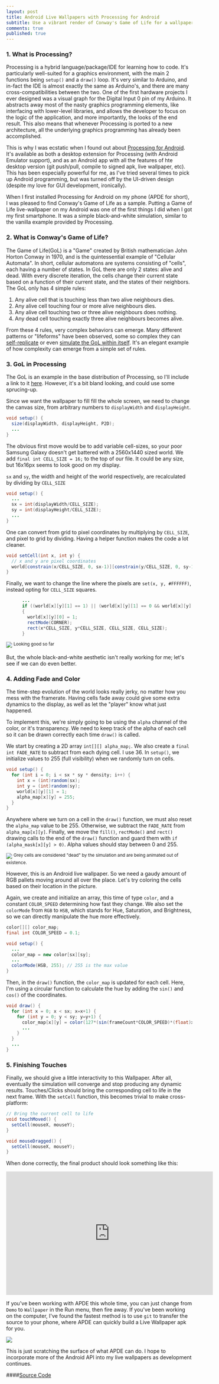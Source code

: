 ```yaml
---
layout: post
title: Android Live Wallpapers with Processing for Android
subtitle: Use a vibrant render of Conway's Game of Life for a wallpaper!
comments: true
published: true
---
```


### 1. What is Processing?

Processing is a hybrid language/package/IDE for learning how to code. It's particularly well-suited for a graphics environment, with the main 2 functions being `setup()` and a `draw()` loop. It's very similar to Arduino, and in-fact the IDE is almost exactly the same as Arduino's, and there are many cross-compatibilities between the two. One of the first hardware projects I ever designed was a visual graph for the Digital Input 0 pin of my Arduino. It abstracts away most of the nasty graphics programming elements, like interfacing with lower-level libraries, and allows the developer to focus on the logic of the application, and more importantly, the looks of the end result. This also means that whenever Processing is ported to a new architecture, all the underlying graphics programming has already been accomplished.

This is why I was ecstatic when I found out about [Processing for Android](https://android.processing.org/). It's available as both a desktop extension for Processing (with Android Emulator support), and as an Android app with all the features of hte desktop version (git push/pull, compile to signed apk, live wallpaper, etc).  This has been especially powerful for me, as I've tried several times to pick up Android programming, but was turned off by the UI-driven design (despite my love for GUI development, ironically). 

When I first installed Processing for Android on my phone (APDE for short), I was pleased to find Conway's Game of Life as a sample. Putting a Game of Life live-wallpaper on my Android was one of the first things I did when I got my first smartphone. It was a simple black-and-white simulation, similar to the vanilla example provided by Processing. 

### 2. What is Conway's Game of Life?

The Game of Life(GoL) is a "Game" created by  British mathematician John Horton Conway in 1970, and is the quintessential example of "Cellular Automata". In short, cellular automatons are systems consisting of "cells", each having a number of states. In GoL there are only 2 states: alive and dead. With every discrete iteration, the cells change their current state based on a function of their current state, and the states of their neighbors. The GoL only has 4 simple rules:

<ol>
    <li> Any alive cell that is touching less than two alive neighbours dies. </li>
    <li> Any alive cell touching four or more alive neighbours dies. </li>
    <li> Any alive cell touching two or three alive neighbours does nothing. </li>
    <li> Any dead cell touching exactly three alive neighbours becomes alive. </li>
</ol>

From these 4 rules, very complex behaviors can emerge. Many different patterns or "lifeforms" have been observed, some so complex they can [self-replicate](https://en.wikipedia.org/wiki/Conway%27s_Game_of_Life#Self-replication) or even [simulate the GoL within itself](https://www.youtube.com/watch?v=xP5-iIeKXE8). It's an elegant example of how complexity can emerge from a simple set of rules.

### 3. GoL in Processing

The GoL is an example in the base distribution of Processing, so I'll include a link to it [here](https://github.com/processing/processing-android/blob/master/mode/examples/Topics/Cellular%20Automata/Conway/Conway.pde). However, it's a bit bland looking, and could use some sprucing-up. 

Since we want the wallpaper to fill fill the whole screen, we need to change the canvas size, from arbitrary numbers to `displayWidth` and `displayHeight`.

```java
void setup() {
  size(displayWidth, displayHeight, P2D);
  ...
}
```

The obvious first move would be to add variable cell-sizes, so your poor Samsung Galaxy doesn't get battered with a 2560x1440 sized world. We add `final int CELL_SIZE = 16;` to the top of our file. It could be any size, but 16x16px seems to look good on my display. 

`sx` and `sy`, the width and height of the world respectively, are recalculated by dividing by `CELL_SIZE`

```java
void setup() {
  ...
  sx = int(displayWidth/CELL_SIZE);
  sy = int(displayHeight/CELL_SIZE);
  ...
}
```

One can convert from grid to pixel coordinates by multiplying by `CELL_SIZE`, and pixel to grid by dividing. Having a helper function makes the code a lot cleaner.

```java
void setCell(int x, int y) {
  // x and y are pixel coordinates
  world[constrain(x/CELL_SIZE, 0, sx-1)][constrain(y/CELL_SIZE, 0, sy-1)][1] = 1;
}
```

Finally, we want to change the line where the pixels are `set(x, y, #FFFFFF)`, instead opting for `CELL_SIZE` squares. 

```java
      ...
      if ((world[x][y][1] == 1) || (world[x][y][1] == 0 && world[x][y][0] == 1)) 
      { 
        world[x][y][0] = 1; 
        rectMode(CORNER);
        rect(x*CELL_SIZE, y*CELL_SIZE, CELL_SIZE, CELL_SIZE); 
      } 
```

![](../images/game-of-life/cell_size.png)
<sup>Looking good so far</sup>

But, the whole black-and-white aesthetic isn't really working for me; let's see if we can do even better.


### 4. Adding Fade and Color

The time-step evolution of the world looks really jerky, no matter how you mess with the framerate. Having cells fade away could give some extra dynamics to the display, as well as let the "player" know what just happened. 

To implement this, we're simply going to be using the `alpha` channel of the color, or it's transparency. We need to keep track of the alpha of each cell so it can be drawn correctly each time `draw()` is called.  

We start by creating a 2D array `int[][] alpha_map;`. We also create a `final int FADE_RATE` to subtract from each dying cell. I use 36. In `setup()`, we initialize values to 255 (full visibility) when we randomly turn on cells.

```java
void setup() {
  for (int i = 0; i < sx * sy * density; i++) { 
    int x = (int)random(sx);
    int y = (int)random(sy);
    world[x][y][1] = 1;
    alpha_map[x][y] = 255;
  } 
}
```

Anywhere where we turn on a cell in the `draw()` function, we must also reset the `alpha_map` value to be 255. Otherwise, we subtract the `FADE_RATE` from `alpha_map[x][y]`. Finally, we move the `fill()`, `rectMode()` and `rect()` drawing calls to the end of the `draw()` function and guard them with `if (alpha_mask[x][y] > 0)`. Alpha values should stay between 0 and 255. 

![](../images/game-of-life/fade.png)
<sup>Grey cells are considered "dead" by the simulation and are being animated out of existence.</sup>

However, this is an Android live wallpaper. So we need a gaudy amount of RGB pallets moving around all over the place. Let's try coloring the cells based on their location in the picture.

Again, we create and initialize an array, this time of type `color`, and a constant `COLOR_SPEED` determining how fast they change. We also set the `colorMode` from `RGB` to `HSB`, which stands for Hue, Saturation, and Brightness, so we can directly manipulate the hue more effectively. 

```java
color[][] color_map;
final int COLOR_SPEED = 0.1;

void setup() {
  ...
  color_map = new color[sx][sy];
  ...
  colorMode(HSB, 255); // 255 is the max value 
}
```

Then, in the `draw()` function, the `color_map` is updated for each cell. Here, I'm using a circular function to calculate the hue by adding the `sin()` and `cos()` of the coordinates. 
```java
void draw() {
  for (int x = 0; x < sx; x=x+1) {
    for (int y = 0; y < sy; y=y+1) {
      color_map[x][y] = color(127*(sin(frameCount*COLOR_SPEED)*(float)x/sx)+127*(cos(frameCount*COLOR_SPEED)*(float)y/sy) + 127, 255, 255);
      ...
    }
  }  
  ...
}
```

### 5. Finishing Touches

Finally, we should give a little interactivity to this Wallpaper. After all, eventually the simulation will converge and stop producing any dynamic results. Touches/Clicks should bring the corresponding cell to life in the next frame. With the `setCell` function, this becomes trivial to make cross-platform:

```java
// Bring the current cell to life
void touchMoved() {
  setCell(mouseX, mouseY);
}

void mouseDragged() {
  setCell(mouseX, mouseY);
}
```

When done correctly, the final product should look something like this:

<div align="center">
    <iframe width="560" height="334" src="https://www.youtube.com/embed/4nCTgnbz2fM" frameborder="0" allow="accelerometer; autoplay; encrypted-media; gyroscope; picture-in-picture" allowfullscreen></iframe>
</div>

If you've been working with APDE this whole time, you can just change from `Demo` to `Wallpaper` in the Run menu, then fire away. If you've been working on the computer, I've found the fastest method is to use `git` to transfer the source to your phone, where APDE can quickly build a Live Wallpaper apk for you. 

![](https://camo.githubusercontent.com/c693c25aef8d081db0a5c5e7d80ae192303312c6/68747470733a2f2f692e696d6775722e636f6d2f4d4f42574e695a2e706e673f31)

This is just scratching the surface of what APDE can do. I hope to incorporate more of the Android API into my live wallpapers as development continues. 

####[Source Code](https://github.com/samclane/GameOfLifeLiveWallpaper)